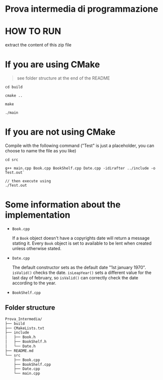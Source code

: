 # Prova intermedia di programmazione
# HOW TO RUN
extract the content of this zip file

# If you are using CMake
> see folder structure at the end of the README

```shell
cd build

cmake ..

make

./main

```
# If you are not using CMake 

Compile with the following command ("Test" is just a placeholder, you can choose to name the file as you like)

```shell
cd src

g++ main.cpp Book.cpp BookShelf.cpp Date.cpp -idirafter ../include -o Test.out`

// then execute using
./Test.out
```



# Some information about the implementation

* `Book.cpp`
  
	If a `Book` object doesn't have a copyrights date will return a message stating it.
	Every `Book` object is set to available to be lent when created unless otherwise stated.
	
	
* `Date.cpp`
  
	The default constructor sets as the default date "1st january 1970".
	`isValid()` checks the date.
	`isLeapYear()` sets a different value for the last day of february, so `isValid()` can correctly check the date according to the year.
	
* `BookShelf.cpp`





## Folder structure
```bash
Prova_Intermedia/
├── build
├── CMakeLists.txt
├── include
│   ├── Book.h
│   ├── BookShelf.h
│   └── Date.h
├── README.md
└── src
    ├── Book.cpp
    ├── BookShelf.cpp
    ├── Date.cpp
    └── main.cpp
```
